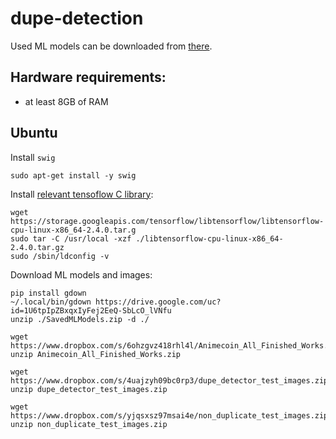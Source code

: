# dupe-detection

Used ML models can be downloaded from [there](https://drive.google.com/file/d/1U6tpIpZBxqxIyFej2EeQ-SbLcO_lVNfu/view?usp=sharing).

## Hardware requirements:

- at least 8GB of RAM

## Ubuntu

Install `swig`

```
sudo apt-get install -y swig
```

Install [relevant tensoflow C library](https://www.tensorflow.org/install/lang_c):

```
wget https://storage.googleapis.com/tensorflow/libtensorflow/libtensorflow-cpu-linux-x86_64-2.4.0.tar.g
sudo tar -C /usr/local -xzf ./libtensorflow-cpu-linux-x86_64-2.4.0.tar.gz
sudo /sbin/ldconfig -v
```

Download ML models and images:

```
pip install gdown
~/.local/bin/gdown https://drive.google.com/uc?id=1U6tpIpZBxqxIyFej2EeQ-SbLcO_lVNfu
unzip ./SavedMLModels.zip -d ./

wget https://www.dropbox.com/s/6ohzgvz418rhl4l/Animecoin_All_Finished_Works.zip
unzip Animecoin_All_Finished_Works.zip

wget https://www.dropbox.com/s/4uajzyh09bc0rp3/dupe_detector_test_images.zip
unzip dupe_detector_test_images.zip

wget https://www.dropbox.com/s/yjqsxsz97msai4e/non_duplicate_test_images.zip
unzip non_duplicate_test_images.zip
```